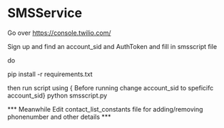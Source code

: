 # SMSService
Go over https://console.twilio.com/


Sign up and find an account_sid and AuthToken and fill in smsscript file

do 

pip install -r requirements.txt

then run script using 
{ Before running change account_sid to speficifc account_sid}
python smsscript.py

*** Meanwhile Edit contact_list_constants file for adding/removing phonenumber and other details ***